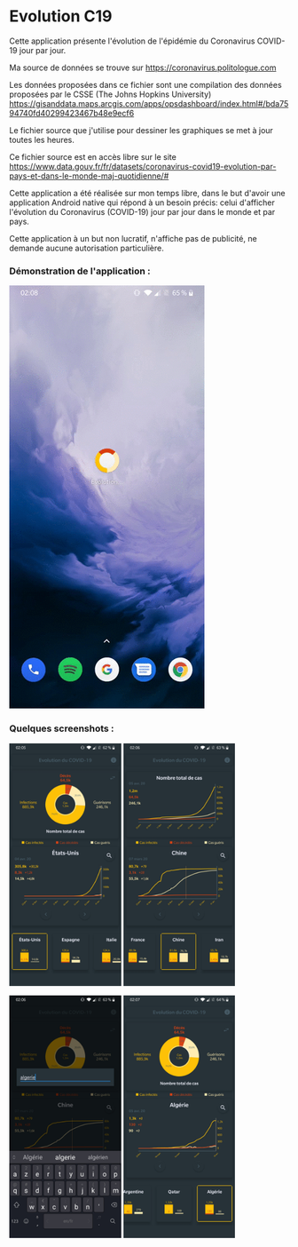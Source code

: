 
# Evolution C19

Cette application présente l'évolution de l'épidémie du Coronavirus COVID-19 jour par jour.

Ma source de données se trouve sur https://coronavirus.politologue.com

Les données proposées dans ce fichier sont une compilation des données proposées par le CSSE (The Johns Hopkins University) https://gisanddata.maps.arcgis.com/apps/opsdashboard/index.html#/bda7594740fd40299423467b48e9ecf6

Le fichier source que j'utilise pour dessiner les graphiques se met à jour toutes les heures.

Ce fichier source est en accès libre sur le site  https://www.data.gouv.fr/fr/datasets/coronavirus-covid19-evolution-par-pays-et-dans-le-monde-maj-quotidienne/#

Cette application a été réalisée sur mon temps libre, dans le but d'avoir une application Android native qui répond à
un besoin précis: celui d'afficher l'évolution du Coronavirus (COVID-19) jour par jour dans le monde et par pays.

Cette application à un but non lucratif, n'affiche pas de publicité, ne demande aucune autorisation particulière.


### Démonstration de l'application :

![Démo](/screenshots/demo_1.2.gif)

### Quelques screenshots :
<p float="center">
<img src="/screenshots/global_screen_1.2.jpg" width="40%">
<img src="/screenshots/country_screen_1.2.jpg" width="40%">
</p>
<p float="center">
<img src="/screenshots/research_screen_1.2.jpg" width="40%">
<img src="/screenshots/research_result_screen_1.2.jpg" width="40%">
</p>
